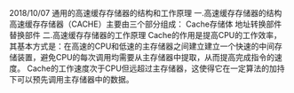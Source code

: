 2018/10/07
通用的高速缓存存储器的结构和工作原理
一.高速缓存存储器的结构
高速缓存存储器（CACHE）主要由三个部分组成：
Cache存储体
地址转换部件
替换部件
二.高速缓存存储器的工作原理
Cache的作用是提高CPU的工作效率，其基本方式是：在高速的CPU和低速的主存储器之间建立建立一个快速的中间存储装置，避免CPU的每次调用均需要从主存储器中提取，从而提高完成指令的速度。
Cache的工作速度次于CPU但远超过主存储器，这使得它在一定算法的加持下可以预先调用主存储器中的数据。
